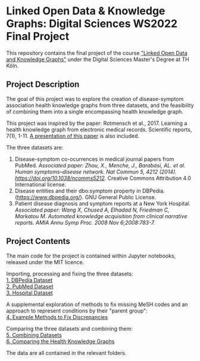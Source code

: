 # Linked Open Data & Knowledge Graphs: Digital Sciences WS2022 Final Project

This repository contains the final project of the course 
["Linked Open Data and Knowledge Graphs"](https://digital-sciences.de/en/modules/linked-open-data-and-knowledge-graphs/) under the Digital Sciences Master's Degree at TH Köln.

## Project Description

The goal of this project was to explore the creation of disease-symptom association health knowledge graphs from three datasets, and the feasibility of combining them into a single encompassing health knowledge graph.

This project was inspired by the paper: Rotmensch et al., 2017. Learning a health knowledge graph from electronic medical records. Scientific reports, 7(1), 1-11. [A presentation of this paper](https://github.com/Natasha-R/DS_Linked_Open_Data_and_Knowledge_Graphs_2022_Natasha-Randall/blob/main/'Learning%20a%20Health%20Knowledge%20Graph'%20Presentation.md) is also included.

The three datasets are:
1. Disease-symptom co-ocurrences in medical journal papers from PubMed. *Associated paper: Zhou, X., Menche, J., Barabási, AL. et al. Human symptoms–disease network. Nat Commun 5, 4212 (2014). https://doi.org/10.1038/ncomms5212.* Creative Commons Attribution 4.0 International license.
2. Disease entities and their dbo:symptom property in DBPedia.  (https://www.dbpedia.org/).  GNU General Public License.
3. Patient disease diagnosis and symptom reports at a New York Hospital. *Associated paper: Wang X, Chused A, Elhadad N, Friedman C, Markatou M. Automated knowledge acquisition from clinical narrative reports. AMIA Annu Symp Proc. 2008 Nov 6;2008:783-7.*

## Project Contents

The main code for the project is contained within Jupyter notebooks, released under the MIT licence.   

Importing, processing and fixing the three datasets:   
[1. DBPedia Dataset](https://github.com/Natasha-R/DS_Linked_Open_Data_and_Knowledge_Graphs_2022_Natasha-Randall/blob/main/1.%20DBPedia%20Dataset.ipynb)  
[2. PubMed Dataset](https://github.com/Natasha-R/DS_Linked_Open_Data_and_Knowledge_Graphs_2022_Natasha-Randall/blob/main/2.%20PubMed%20Dataset.ipynb)  
[3. Hospital Dataset](https://github.com/Natasha-R/DS_Linked_Open_Data_and_Knowledge_Graphs_2022_Natasha-Randall/blob/main/3.%20Hospital%20Dataset.ipynb)  

A supplemental exploration of methods to fix missing MeSH codes and an approach to represent conditions by their "parent group":  
[4. Example Methods to Fix Discrepancies](https://github.com/Natasha-R/DS_Linked_Open_Data_and_Knowledge_Graphs_2022_Natasha_Randall/blob/main/4.%20Example%20Methods%20to%20Fix%20Discrepancies.ipynb)  

Comparing the three datasets and combining them:   
[5. Combining Datasets](https://github.com/Natasha-R/DS_Linked_Open_Data_and_Knowledge_Graphs_2022_Natasha-Randall/blob/main/5.%20Combining%20Datasets.ipynb)  
[6. Comparing the Health Knowledge Graphs](https://github.com/Natasha-R/DS_Linked_Open_Data_and_Knowledge_Graphs_2022_Natasha-Randall/blob/main/6.%20Comparing%20the%20Health%20Knowledge%20Graphs.ipynb)

The data are all contained in the relevant folders.
